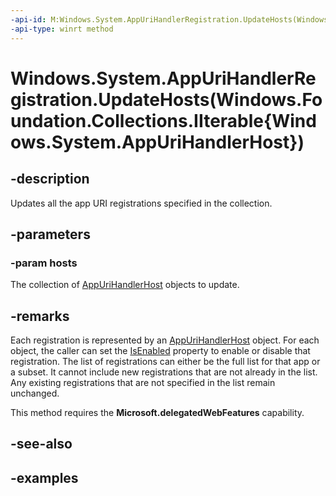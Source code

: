```yaml
---
-api-id: M:Windows.System.AppUriHandlerRegistration.UpdateHosts(Windows.Foundation.Collections.IIterable{Windows.System.AppUriHandlerHost})
-api-type: winrt method
---
```


# Windows.System.AppUriHandlerRegistration.UpdateHosts(Windows.Foundation.Collections.IIterable{Windows.System.AppUriHandlerHost})

<!--
public void UpdateHosts (System.Collections.Generic.IEnumerable<Windows.System.AppUriHandlerHost> hosts);
-->


## -description

Updates all the app URI registrations specified in the collection.

## -parameters

### -param hosts

The collection of [AppUriHandlerHost](appurihandlerhost.md) objects to update.

## -remarks

Each registration is represented by an [AppUriHandlerHost](appurihandlerhost.md) object. For each object, the caller can set the [IsEnabled](appurihandlerhost_isenabled.md) property to enable or disable that registration. The list of registrations can either be the full list for that app or a subset. It cannot include new registrations that are not already in the list.  Any existing registrations that are not specified in the list remain unchanged. 

This method requires the **Microsoft.delegatedWebFeatures** capability.

## -see-also

## -examples



